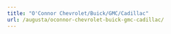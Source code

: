 ```yaml
---
title: "O'Connor Chevrolet/Buick/GMC/Cadillac"
url: /augusta/oconnor-chevrolet-buick-gmc-cadillac/
---
```

